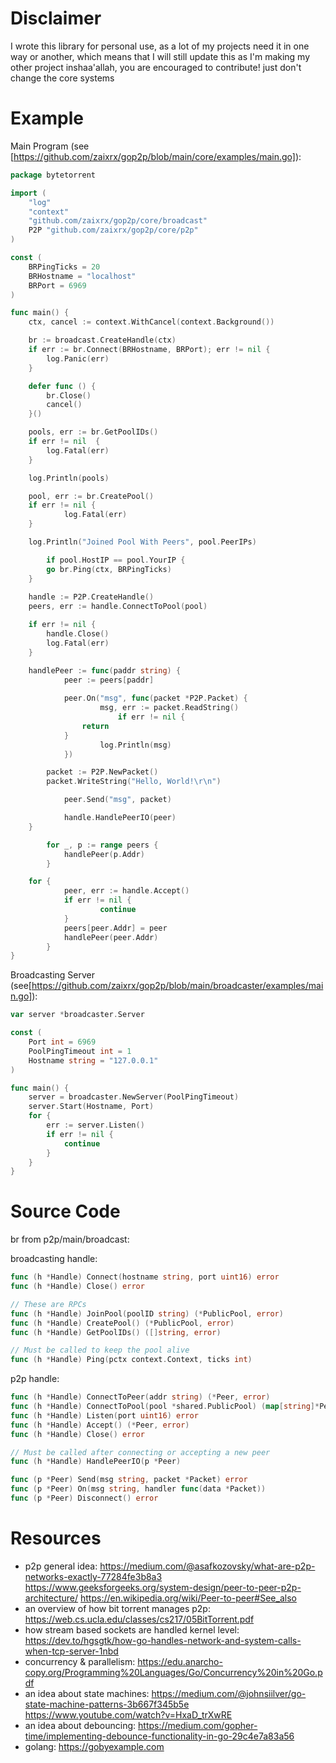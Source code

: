 # Disclaimer
I wrote this library for personal use, as a lot of my projects need it in one way or another, which means that I will still update this as I'm making my other project inshaa'allah, you are encouraged to contribute! just don't change the core systems

# Example

Main Program (see [https://github.com/zaixrx/gop2p/blob/main/core/examples/main.go]):
```go
package bytetorrent

import (
	"log"
	"context"
	"github.com/zaixrx/gop2p/core/broadcast"
	P2P "github.com/zaixrx/gop2p/core/p2p"
)

const (
	BRPingTicks = 20
	BRHostname = "localhost"
	BRPort = 6969
)

func main() {
	ctx, cancel := context.WithCancel(context.Background())

	br := broadcast.CreateHandle(ctx)
	if err := br.Connect(BRHostname, BRPort); err != nil {
		log.Panic(err)
	}

	defer func () {
		br.Close()
		cancel()
	}()

	pools, err := br.GetPoolIDs()
	if err != nil  {
		log.Fatal(err)
	}

	log.Println(pools)

	pool, err := br.CreatePool()
	if err != nil {
        	log.Fatal(err)
	}

	log.Println("Joined Pool With Peers", pool.PeerIPs)

    	if pool.HostIP == pool.YourIP {
		go br.Ping(ctx, BRPingTicks)
	}
	
	handle := P2P.CreateHandle()
	peers, err := handle.ConnectToPool(pool)

	if err != nil {
		handle.Close()
		log.Fatal(err)
	}

	handlePeer := func(paddr string) {
	        peer := peers[paddr]
	
	        peer.On("msg", func(packet *P2P.Packet) {
	            	msg, err := packet.ReadString()
                    	if err != nil {
				return
			}
	            	log.Println(msg)
	        })

		packet := P2P.NewPacket()
		packet.WriteString("Hello, World!\r\n")

	        peer.Send("msg", packet)

        	handle.HandlePeerIO(peer)
	}

    	for _, p := range peers {
        	handlePeer(p.Addr)
    	}

	for {
        	peer, err := handle.Accept()
        	if err != nil {
            		continue
        	}
        	peers[peer.Addr] = peer
        	handlePeer(peer.Addr)
    	}
}
```

Broadcasting Server (see[https://github.com/zaixrx/gop2p/blob/main/broadcaster/examples/main.go]):
```go
var server *broadcaster.Server

const (
	Port int = 6969
	PoolPingTimeout int = 1
	Hostname string = "127.0.0.1"
)

func main() {
	server = broadcaster.NewServer(PoolPingTimeout)
	server.Start(Hostname, Port)
	for {
		err := server.Listen()
		if err != nil {
			continue
		}
	}
}
```

# Source Code

br from p2p/main/broadcast:

broadcasting handle:
```go
func (h *Handle) Connect(hostname string, port uint16) error
func (h *Handle) Close() error

// These are RPCs
func (h *Handle) JoinPool(poolID string) (*PublicPool, error)
func (h *Handle) CreatePool() (*PublicPool, error)
func (h *Handle) GetPoolIDs() ([]string, error)

// Must be called to keep the pool alive
func (h *Handle) Ping(pctx context.Context, ticks int)
```

p2p handle:
```go
func (h *Handle) ConnectToPeer(addr string) (*Peer, error)
func (h *Handle) ConnectToPool(pool *shared.PublicPool) (map[string]*Peer, error)
func (h *Handle) Listen(port uint16) error
func (h *Handle) Accept() (*Peer, error)
func (h *Handle) Close() error

// Must be called after connecting or accepting a new peer
func (h *Handle) HandlePeerIO(p *Peer)

func (p *Peer) Send(msg string, packet *Packet) error
func (p *Peer) On(msg string, handler func(data *Packet))
func (p *Peer) Disconnect() error
```

# Resources

- p2p general idea: https://medium.com/@asafkozovsky/what-are-p2p-networks-exactly-77284fe3b8a3
                    https://www.geeksforgeeks.org/system-design/peer-to-peer-p2p-architecture/
                    https://en.wikipedia.org/wiki/Peer-to-peer#See_also
- an overview of how bit torrent manages p2p: https://web.cs.ucla.edu/classes/cs217/05BitTorrent.pdf
- how stream based sockets are handled kernel level: https://dev.to/hgsgtk/how-go-handles-network-and-system-calls-when-tcp-server-1nbd
- concurrency & parallelism: https://edu.anarcho-copy.org/Programming%20Languages/Go/Concurrency%20in%20Go.pdf
- an idea about state machines: https://medium.com/@johnsiilver/go-state-machine-patterns-3b667f345b5e
                                https://www.youtube.com/watch?v=HxaD_trXwRE
- an idea about debouncing: https://medium.com/gopher-time/implementing-debounce-functionality-in-go-29c4e7a83a56
- golang: https://gobyexample.com
